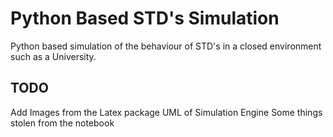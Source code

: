 # Python Based STD's Simulation
Python based simulation of the behaviour of STD's in a closed environment such as a University.

## TODO
Add Images from the Latex package
UML of Simulation Engine
Some things stolen from the notebook

